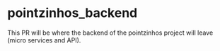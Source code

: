 # pointzinhos_backend
This PR will be where the backend of the pointzinhos project will leave (micro services and API).
